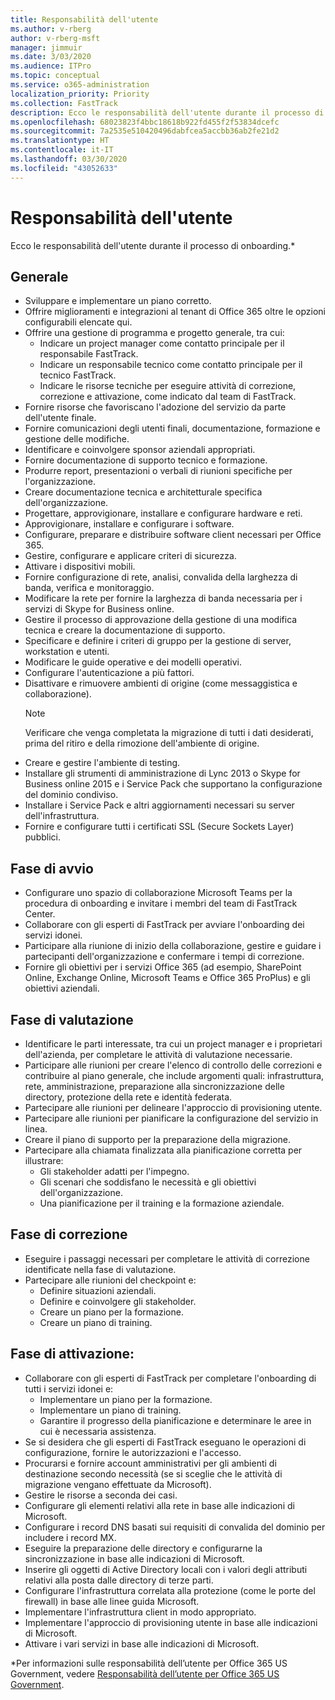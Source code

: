 ```yaml
---
title: Responsabilità dell'utente
ms.author: v-rberg
author: v-rberg-msft
manager: jimmuir
ms.date: 3/03/2020
ms.audience: ITPro
ms.topic: conceptual
ms.service: o365-administration
localization_priority: Priority
ms.collection: FastTrack
description: Ecco le responsabilità dell'utente durante il processo di onboarding.
ms.openlocfilehash: 68023823f4bbc18618b922fd455f2f53834dcefc
ms.sourcegitcommit: 7a2535e510420496dabfcea5accbb36ab2fe21d2
ms.translationtype: HT
ms.contentlocale: it-IT
ms.lasthandoff: 03/30/2020
ms.locfileid: "43052633"
---
```

# <a name="your-responsibilities"></a>Responsabilità dell'utente

Ecco le responsabilità dell'utente durante il processo di onboarding.\*
  
## <a name="general"></a>Generale

- Sviluppare e implementare un piano corretto.
- Offrire miglioramenti e integrazioni al tenant di Office 365 oltre le opzioni configurabili elencate qui.  
- Offrire una gestione di programma e progetto generale, tra cui: 
  - Indicare un project manager come contatto principale per il responsabile FastTrack.
  - Indicare un responsabile tecnico come contatto principale per il tecnico FastTrack.
  - Indicare le risorse tecniche per eseguire attività di correzione, correzione e attivazione, come indicato dal team di FastTrack. 
- Fornire risorse che favoriscano l'adozione del servizio da parte dell'utente finale. 
- Fornire comunicazioni degli utenti finali, documentazione, formazione e gestione delle modifiche.
- Identificare e coinvolgere sponsor aziendali appropriati.  
- Fornire documentazione di supporto tecnico e formazione.  
- Produrre report, presentazioni o verbali di riunioni specifiche per l'organizzazione. 
- Creare documentazione tecnica e architetturale specifica dell'organizzazione.   
- Progettare, approvigionare, installare e configurare hardware e reti.   
- Approvigionare, installare e configurare i software.  
- Configurare, preparare e distribuire software client necessari per Office 365.  
- Gestire, configurare e applicare criteri di sicurezza.
- Attivare i dispositivi mobili.
- Fornire configurazione di rete, analisi, convalida della larghezza di banda, verifica e monitoraggio. 
- Modificare la rete per fornire la larghezza di banda necessaria per i servizi di Skype for Business online. 
- Gestire il processo di approvazione della gestione di una modifica tecnica e creare la documentazione di supporto.  
- Specificare e definire i criteri di gruppo per la gestione di server, workstation e utenti. 
- Modificare le guide operative e dei modelli operativi. 
- Configurare l'autenticazione a più fattori.  
- Disattivare e rimuovere ambienti di origine (come messaggistica e collaborazione). 
    > [!NOTE]
    > Verificare che venga completata la migrazione di tutti i dati desiderati, prima del ritiro e della rimozione dell'ambiente di origine. 
- Creare e gestire l'ambiente di testing.  
- Installare gli strumenti di amministrazione di Lync 2013 o Skype for Business online 2015 e i Service Pack che supportano la configurazione del dominio condiviso.
- Installare i Service Pack e altri aggiornamenti necessari su server dell'infrastruttura. 
- Fornire e configurare tutti i certificati SSL (Secure Sockets Layer) pubblici. 
    
## <a name="initiate-phase"></a>Fase di avvio

- Configurare uno spazio di collaborazione Microsoft Teams per la procedura di onboarding e invitare i membri del team di FastTrack Center.   
- Collaborare con gli esperti di FastTrack per avviare l'onboarding dei servizi idonei.     
- Participare alla riunione di inizio della collaborazione, gestire e guidare i partecipanti dell'organizzazione e confermare i tempi di correzione.   
- Fornire gli obiettivi per i servizi Office 365 (ad esempio, SharePoint Online, Exchange Online, Microsoft Teams e Office 365 ProPlus) e gli obiettivi aziendali.
    
## <a name="assess-phase"></a>Fase di valutazione

- Identificare le parti interessate, tra cui un project manager e i proprietari dell'azienda, per completare le attività di valutazione necessarie.    
- Participare alle riunioni per creare l'elenco di controllo delle correzioni e contribuire al piano generale, che include argomenti quali: infrastruttura, rete, amministrazione, preparazione alla sincronizzazione delle directory, protezione della rete e identità federata.   
- Partecipare alle riunioni per delineare l'approccio di provisioning utente.  
- Partecipare alle riunioni per pianificare la configurazione del servizio in linea.    
- Creare il piano di supporto per la preparazione della migrazione. 
- Partecipare alla chiamata finalizzata alla pianificazione corretta per illustrare:   
  - Gli stakeholder adatti per l'impegno.  
  - Gli scenari che soddisfano le necessità e gli obiettivi dell'organizzazione.
  - Una pianificazione per il training e la formazione aziendale.
    
## <a name="remediate-phase"></a>Fase di correzione

- Eseguire i passaggi necessari per completare le attività di correzione identificate nella fase di valutazione. 
- Partecipare alle riunioni del checkpoint e: 
  - Definire situazioni aziendali.   
  - Definire e coinvolgere gli stakeholder.
  - Creare un piano per la formazione. 
  - Creare un piano di training.
    
## <a name="enable-phase"></a>Fase di attivazione:

- Collaborare con gli esperti di FastTrack per completare l'onboarding di tutti i servizi idonei e:  
  - Implementare un piano per la formazione.  
  - Implementare un piano di training. 
  - Garantire il progresso della pianificazione e determinare le aree in cui è necessaria assistenza.
- Se si desidera che gli esperti di FastTrack eseguano le operazioni di configurazione, fornire le autorizzazioni e l'accesso.  
- Procurarsi e fornire account amministrativi per gli ambienti di destinazione secondo necessità (se si sceglie che le attività di migrazione vengano effettuate da Microsoft).   
- Gestire le risorse a seconda dei casi.   
- Configurare gli elementi relativi alla rete in base alle indicazioni di Microsoft.  
- Configurare i record DNS basati sui requisiti di convalida del dominio per includere i record MX.   
- Eseguire la preparazione delle directory e configurarne la sincronizzazione in base alle indicazioni di Microsoft.
- Inserire gli oggetti di Active Directory locali con i valori degli attributi relativi alla posta dalle directory di terze parti.   
- Configurare l'infrastruttura correlata alla protezione (come le porte del firewall) in base alle linee guida Microsoft.
- Implementare l'infrastruttura client in modo appropriato.  
- Implementare l'approccio di provisioning utente in base alle indicazioni di Microsoft.  
- Attivare i vari servizi in base alle indicazioni di Microsoft.  
    
\*Per informazioni sulle responsabilità dell’utente per Office 365 US Government, vedere [Responsabilità dell’utente per Office 365 US Government](US-Gov-appendix-your-responsibilities.md).
  
